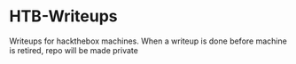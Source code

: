 # HTB-Writeups
Writeups for hackthebox machines. When a writeup is done before machine is retired, repo will be made private
